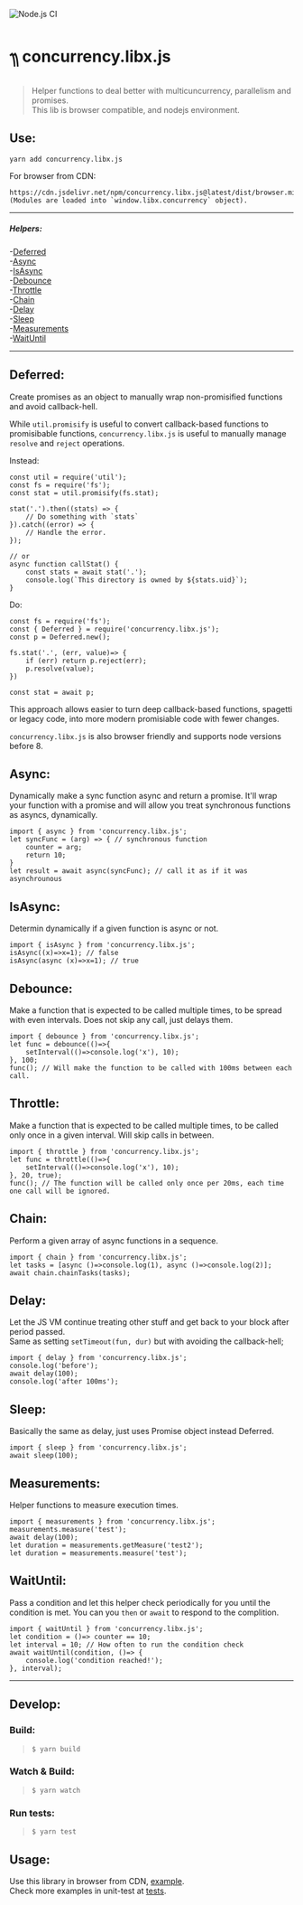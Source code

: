![Node.js CI](https://github.com/Livshitz/concurrency.libx.js/workflows/Node.js%20CI/badge.svg)

# ᭟ concurrency.libx.js
> Helper functions to deal better with multicuncurrency, parallelism and promises.   
This lib is browser compatible, and nodejs environment.


## Use:
```
yarn add concurrency.libx.js
```
For browser from CDN:
```
https://cdn.jsdelivr.net/npm/concurrency.libx.js@latest/dist/browser.min.js
(Modules are loaded into `window.libx.concurrency` object).
```

------

##### Helpers:  
-[Deferred](#Deferred)  
-[Async](#Async)  
-[IsAsync](#IsAsync)  
-[Debounce](#Debounce)  
-[Throttle](#Throttle)  
-[Chain](#Chain)  
-[Delay](#Delay)  
-[Sleep](#Sleep)  
-[Measurements](#Measurements)  
-[WaitUntil](#WaitUntil)  


-----
## Deferred:
Create promises as an object to manually wrap non-promisified functions and avoid callback-hell.
	
While `util.promisify` is useful to convert callback-based functions to promisibable functions, `concurrency.libx.js` is useful to manually manage `resolve` and `reject` operations.
	 
Instead:
```javascript:
const util = require('util');
const fs = require('fs');
const stat = util.promisify(fs.stat);

stat('.').then((stats) => {
	// Do something with `stats`
}).catch((error) => {
	// Handle the error.
});

// or
async function callStat() {
	const stats = await stat('.');
	console.log(`This directory is owned by ${stats.uid}`);
}
```

Do: 
```javascript:
const fs = require('fs');
const { Deferred } = require('concurrency.libx.js');
const p = Deferred.new();

fs.stat('.', (err, value)=> {
	if (err) return p.reject(err);
	p.resolve(value);
})

const stat = await p;
```
	
This approach allows easier to turn deep callback-based functions, spagetti or legacy code, into more modern promisiable code with fewer changes.

`concurrency.libx.js` is also browser friendly and supports node versions before 8.
	

## Async:
Dynamically make a sync function async and return a promise. It'll wrap your function with a promise and will allow you treat synchronous functions as asyncs, dynamically.

```javascript:
import { async } from 'concurrency.libx.js';
let syncFunc = (arg) => { // synchronous function
	counter = arg;
	return 10;
}
let result = await async(syncFunc); // call it as if it was asynchrounous
```

## IsAsync:
Determin dynamically if a given function is async or not.

```javascript:
import { isAsync } from 'concurrency.libx.js';
isAsync((x)=>x=1); // false
isAsync(async (x)=>x=1); // true
```

## Debounce:
Make a function that is expected to be called multiple times, to be spread with even intervals. Does not skip any call, just delays them.

```javascript:
import { debounce } from 'concurrency.libx.js';
let func = debounce(()=>{
	setInterval(()=>console.log('x'), 10);
}, 100;
func(); // Will make the function to be called with 100ms between each call.
```

## Throttle:
Make a function that is expected to be called multiple times, to be called only once in a given interval. Will skip calls in between.

```javascript:
import { throttle } from 'concurrency.libx.js';
let func = throttle(()=>{
	setInterval(()=>console.log('x'), 10);
}, 20, true);
func(); // The function will be called only once per 20ms, each time one call will be ignored.
```

## Chain:
Perform a given array of async functions in a sequence.

```javascript:
import { chain } from 'concurrency.libx.js';
let tasks = [async ()=>console.log(1), async ()=>console.log(2)];
await chain.chainTasks(tasks);
```

## Delay:
Let the JS VM continue treating other stuff and get back to your block after period passed.   
Same as setting `setTimeout(fun, dur)` but with avoiding the callback-hell;

```javascript:
import { delay } from 'concurrency.libx.js';
console.log('before');
await delay(100);
console.log('after 100ms');
```

## Sleep:
Basically the same as delay, just uses Promise object instead Deferred.

```javascript:
import { sleep } from 'concurrency.libx.js';
await sleep(100);
```

## Measurements:
Helper functions to measure execution times.

```javascript:
import { measurements } from 'concurrency.libx.js';
measurements.measure('test');
await delay(100);
let duration = measurements.getMeasure('test2');
let duration = measurements.measure('test');

```

## WaitUntil:
Pass a condition and let this helper check periodically for you until the condition is met. You can you `then` or `await` to respond to the complition.

```javascript:
import { waitUntil } from 'concurrency.libx.js';
let condition = ()=> counter == 10;
let interval = 10; // How often to run the condition check
await waitUntil(condition, ()=> {
	console.log('condition reached!');
}, interval);
```
	

----

## Develop:

### Build:
> ``` $ yarn build ```

### Watch & Build:
> ``` $ yarn watch ```

### Run tests:
> ``` $ yarn test ```

## Usage:
Use this library in browser from CDN, [example](examples/index.html).  
Check more examples in unit-test at [tests](tests/).

